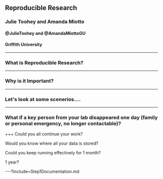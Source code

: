 <!--
$theme: gaia
template: invert
-->



## Reproducible Research
### Julie Toohey and Amanda Miotto
#### @JulieToohey and @AmandaMiottoGU
#### Griffith University
---
### What is Reproducible Research?
---
### Why is it Important?
---

### Let's look at some scenerios....
---
### What if a key person from your lab disappeared one day (family or personal emergency, no longer contactable)?

+++
Could you all continue your work? 

Would you know where all your data is stored? 

Could you keep running effectively for 1 month? 

1 year?

---?include=Step1Documentation.md
